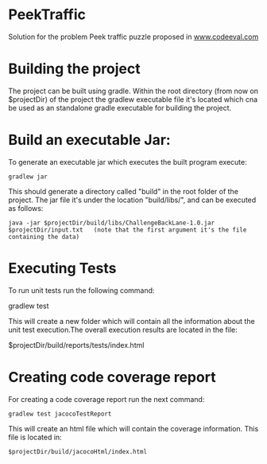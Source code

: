 PeekTraffic
===========

Solution for the problem Peek traffic puzzle proposed in www.codeeval.com


# Building the project
The project can be built using gradle. Within the root directory (from now on $projectDir) of the project the gradlew executable file it's located which cna be used as an standalone gradle executable for building the project.

# Build an executable Jar:
To generate an executable jar which executes the built program execute:

    gradlew jar
This should generate a directory called "build" in the root folder of the project. The jar file it's under the location "build/libs/", and can be executed as follows:
    
    java -jar $projectDir/build/libs/ChallengeBackLane-1.0.jar $projectDir/input.txt   (note that the first argument it's the file containing the data)
    
# Executing Tests
To run unit tests run the following command:

  gradlew test
  
This will create a new folder which will contain all the information about the unit test execution.The overall execution results are located in the file:

  $projectDir/build/reports/tests/index.html
    
# Creating code coverage report
For creating a code coverage report run the next command:

    gradlew test jacocoTestReport
This will create an html file which will contain the coverage information. This file is located in:

    $projectDir/build/jacocoHtml/index.html
  

